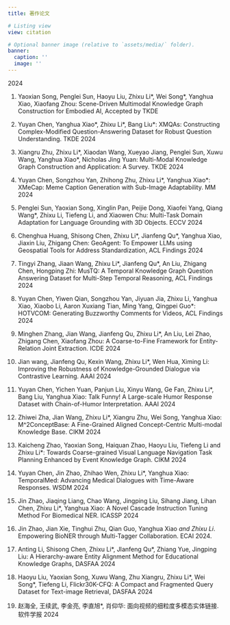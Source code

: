 ```yaml
---
title: 著作论文

# Listing view
view: citation

# Optional banner image (relative to `assets/media/` folder).
banner:
  caption: ''
  image: ''
---
```

2024

1. Yaoxian Song, Penglei Sun, Haoyu Liu, Zhixu Li*, Wei Song*, Yanghua Xiao, Xiaofang Zhou: Scene-Driven Multimodal Knowledge Graph Construction for Embodied AI, Accepted by TKDE

2. Yuyan Chen, Yanghua Xiao*, Zhixu Li*, Bang Liu*: XMQAs: Constructing Complex-Modified Question-Answering Dataset for Robust Question Understanding. TKDE 2024

3. Xiangru Zhu, Zhixu Li*, Xiaodan Wang, Xueyao Jiang, Penglei Sun, Xuwu Wang, Yanghua Xiao*, Nicholas Jing Yuan: Multi-Modal Knowledge Graph Construction and Application: A Survey. TKDE 2024

4. Yuyan Chen, Songzhou Yan, Zhihong Zhu, Zhixu Li*, Yanghua Xiao*: XMeCap: Meme Caption Generation with Sub-Image Adaptability. MM 2024

5. Penglei Sun, Yaoxian Song, Xinglin Pan, Peijie Dong, Xiaofei Yang, Qiang Wang*, Zhixu Li, Tiefeng Li, and Xiaowen Chu: Multi-Task Domain Adaptation for Language Grounding with 3D Objects. ECCV 2024

6. Chenghua Huang, Shisong Chen, Zhixu Li*, Jianfeng Qu*, Yanghua Xiao, Jiaxin Liu, Zhigang Chen: GeoAgent: To Empower LLMs using Geospatial Tools for Address Standardization, ACL Findings 2024

7. Tingyi Zhang, Jiaan Wang, Zhixu Li*, Jianfeng Qu*, An Liu, Zhigang Chen, Hongping Zhi: MusTQ: A Temporal Knowledge Graph Question Answering Dataset for Multi-Step Temporal Reasoning, ACL Findings 2024

8. Yuyan Chen, Yiwen Qian, Songzhou Yan, Jiyuan Jia, Zhixu Li, Yanghua Xiao, Xiaobo Li, Aaron Xuxiang Tian, Ming Yang, Qingpei Guo*: HOTVCOM: Generating Buzzworthy Comments for Videos, ACL Findings 2024

9. Minghen Zhang, Jian Wang, Jianfeng Qu, Zhixu Li*, An Liu, Lei Zhao, Zhigang Chen, Xiaofang Zhou: A Coarse-to-Fine Framework for Entity-Relation Joint Extraction. ICDE 2024

10. Jian wang, Jianfeng Qu, Kexin Wang, Zhixu Li*, Wen Hua, Ximing Li: Improving the Robustness of Knowledge-Grounded Dialogue via Contrastive Learning. AAAI 2024

11. Yuyan Chen, Yichen Yuan, Panjun Liu, Xinyu Wang, Ge Fan, Zhixu Li*, Bang Liu, Yanghua Xiao: Talk Funny! A Large-scale Humor Response Dataset with Chain-of-Humor Interpretation. AAAI 2024

12. Zhiwei Zha, Jian Wang, Zhixu Li*, Xiangru Zhu, Wei Song, Yanghua Xiao: M^2ConceptBase: A Fine-Grained Aligned Concept-Centric Multi-modal Knowledge Base. CIKM 2024

13. Kaicheng Zhao, Yaoxian Song, Haiquan Zhao, Haoyu Liu, Tiefeng Li and Zhixu Li*: Towards Coarse-grained Visual Language Navigation Task Planning Enhanced by Event Knowledge Graph. CIKM 2024

14. Yuyan Chen, Jin Zhao, Zhihao Wen, Zhixu Li*, Yanghua Xiao: TemporalMed: Advancing Medical Dialogues with Time-Aware Responses. WSDM 2024

15. Jin Zhao, Jiaqing Liang, Chao Wang, Jingping Liu, Sihang Jiang, Lihan Chen, Zhixu Li*, Yanghua Xiao: A Novel Cascade Instruction Tuning Method For Biomedical NER. ICASSP 2024

16. Jin Zhao, Jian Xie, Tinghui Zhu, Qian Guo, Yanghua Xiao *and Zhixu Li*. Empowering BioNER through Multi-Tagger Collaboration. ECAI 2024.

17. Anting Li, Shisong Chen, Zhixu Li*, JIanfeng Qu*, Zhiang Yue, Jingping Liu: A Hierarchy-aware Entity Alignment Method for Educational Knowledge Graphs, DASFAA 2024

18. Haoyu Liu, Yaoxian Song, Xuwu Wang, Zhu Xiangru, Zhixu Li*, Wei Song*, Tiefeng Li, Flickr30K-CFQ: A Compact and Fragmented Query Dataset for Text-image Retrieval, DASFAA 2024

19. 赵海全, 王续武, 李金亮, 李直旭*, 肖仰华: 面向视频的细粒度多模态实体链接. 软件学报 2024

